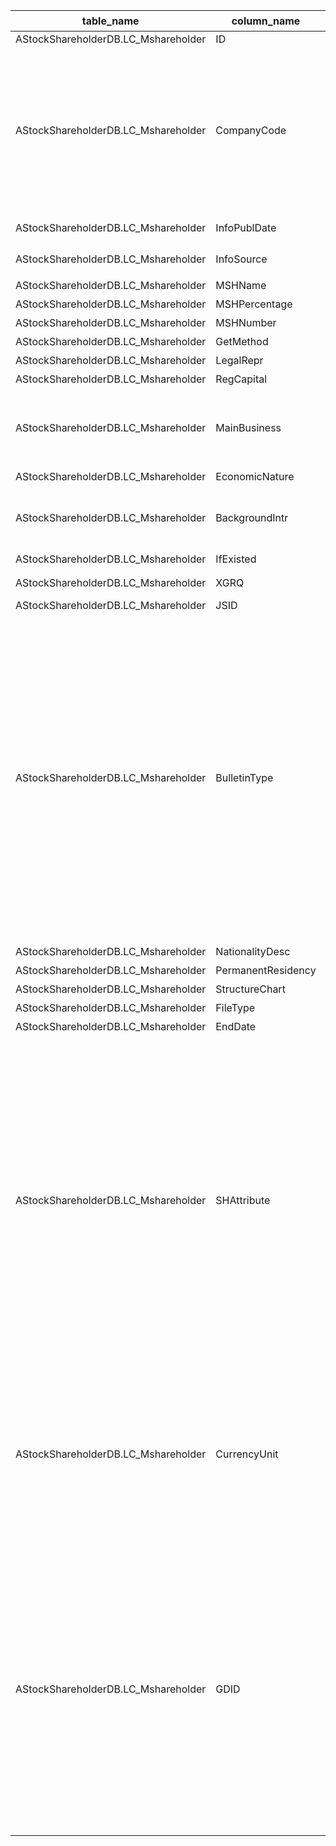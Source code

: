 | table_name| column_name| column_description | 注释 | Annotation| 数据示例 |
|---|---|---|---|---|---|
| AStockShareholderDB.LC_Mshareholder | ID | ID || | 314803926078 |
| AStockShareholderDB.LC_Mshareholder | CompanyCode| 公司代码 | 公司代码（CompanyCode）：与“证券主表（SecuMain）”中的“公司代码（CompanyCode）”关联，得到上市公司的交易代码、简称等。 | Company Code (CompanyCode): Associated with the "Company Code (CompanyCode)" in "Securities Main Table (SecuMain)", to obtain the trading code, abbreviation, etc. of the listed company. | 77931|
| AStockShareholderDB.LC_Mshareholder | InfoPublDate | 信息发布日期 || | 2019-06-06 12:00:00.000|
| AStockShareholderDB.LC_Mshareholder | InfoSource | 信息来源 || | 招股说明书(申报稿) |
| AStockShareholderDB.LC_Mshareholder | MSHName| 股东名称 || | 澳洲联邦银行 |
| AStockShareholderDB.LC_Mshareholder | MSHPercentage| 持股比例 || | 0.1543 |
| AStockShareholderDB.LC_Mshareholder | MSHNumber| 股东地位 || | 1|
| AStockShareholderDB.LC_Mshareholder | GetMethod| 股权获取方式 || | 1|
| AStockShareholderDB.LC_Mshareholder | LegalRepr| 法人代表 || | null |
| AStockShareholderDB.LC_Mshareholder | RegCapital | 注册资本(元) || | null |
| AStockShareholderDB.LC_Mshareholder | MainBusiness | 主要业务 || | 零售、公司以及机构银行业务、基金管理、退休金、寿险、投资及经 |
| AStockShareholderDB.LC_Mshareholder | EconomicNature | 经济性质 || | null |
| AStockShareholderDB.LC_Mshareholder | BackgroundIntr | 背景介绍 || | 澳洲联邦银行成立于1911年,是澳大利亚领先的综合金|
| AStockShareholderDB.LC_Mshareholder | IfExisted| 是否存在 || | 1|
| AStockShareholderDB.LC_Mshareholder | XGRQ | 修改日期 || | 2024-04-26 10:00:47.820|
| AStockShareholderDB.LC_Mshareholder | JSID | JSID || | 767575950072 |
| AStockShareholderDB.LC_Mshareholder | BulletinType | 公告类别 | 公告类别(BulletinType)与(CT_SystemConst)表中的DM字段关联，令LB = 1311，得到公告类别的具体描述：10-发行上市书，20-定期报告，30-业绩快报，50-章程制度，60-更正公告，70-临时公告，90-交易所通报，91-交易所临时停(复)牌公告，99-其他。 | The BulletinType is associated with the DM field in the CT_SystemConst table, with LB set to 1311, the specific description of the BulletinType is: 10-Issue and Listing Prospectus, 20-Regular Reports, 30-Earnings Preview, 50-Bylaws and Regulations, 60-Correction Notice, 70-Interim Notice, 90-Stock Exchange Circular, 91-Stock Exchange Temporary Suspension (Resumption) Notice, 99-Other. | 10 |
| AStockShareholderDB.LC_Mshareholder | NationalityDesc| 国籍描述 || | null |
| AStockShareholderDB.LC_Mshareholder | PermanentResidency | 永久境外居留权 || | null |
| AStockShareholderDB.LC_Mshareholder | StructureChart | 实际控制人结构图 || | null |
| AStockShareholderDB.LC_Mshareholder | FileType | 报告原文文件格式 || | null |
| AStockShareholderDB.LC_Mshareholder | EndDate| 日期 || | null |
| AStockShareholderDB.LC_Mshareholder | SHAttribute| 股东性质 | 公告类别(BulletinType)与(CT_SystemConst)表中的DM字段关联，令LB = 1311，得到公告类别的具体描述：10-发行上市书，20-定期报告，30-业绩快报，50-章程制度，60-更正公告，70-临时公告，90-交易所通报，91-交易所临时停(复)牌公告，99-其他。 | The BulletinType is associated with the DM field in the CT_SystemConst table, with LB set to 1311, the specific description of the BulletinType is: 10-Issue and Listing Prospectus, 20-Regular Reports, 30-Earnings Preview, 50-Bylaws and Regulations, 60-Correction Notice, 70-Interim Notice, 90-Stock Exchange Circular, 91-Stock Exchange Temporary Suspension (Resumption) Notice, 99-Other. | 2|
| AStockShareholderDB.LC_Mshareholder | CurrencyUnit | 货币单位 | 货币单位（CurrencyUnit）与（CT_SystemConst）中的DM字段关联，令LB=1068，得到注册资本的货币单位具体描述： 1000-美元 1100-港元 1420-人民币元 3000-欧元| The currency unit (CurrencyUnit) is associated with the DM field in (CT_SystemConst). When LB=1068, the specific description of the registered capital's currency unit is obtained: 1000-USD, 1100-HKD, 1420-CNY, 3000-EUR. | null |
| AStockShareholderDB.LC_Mshareholder | GDID | 股东ID | 股东ID（GDID）：当股东属性（SHAttribute）=2时，与机构基本资料（LC_InstiArchive）中的企业编号（CompanyCode）关联；股东属性（SHAttribute）=3时，与理财产品主表（SF_PlanMain）或证券主表（SecuMain）中的内部编码（InnerCode）关联。 | Stockholder ID (GDID): When the stockholder attribute (SHAttribute) equals 2, it is associated with the Company Code in the Institutional Basic Information (LC_InstiArchive); when the stockholder attribute (SHAttribute) equals 3, it is associated with the Inner Code in the Financial Product Main Table (SF_PlanMain) or Security Main Table (SecuMain). | 14047|